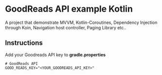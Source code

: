 # GoodReads API example Kotlin

A project that demonstrate MVVM, Kotlin-Coroutines, Dependency Injection through Koin, Navigation host controller, Paging Library etc..

## Instructions

Add your Goodreads API key to **gradle.properties**

```
# GoodReads API 
GOOD_READS_KEY="<YOUR_GOODREADS_API_KEY>"
```
